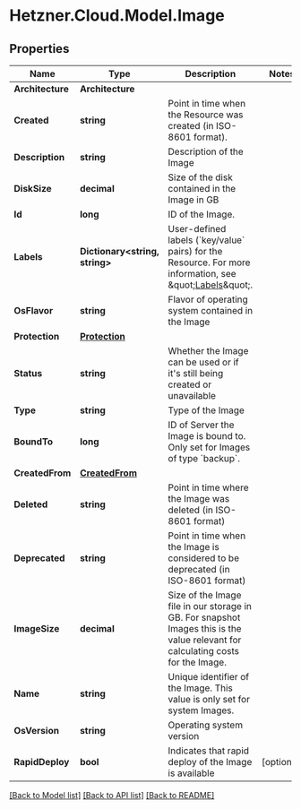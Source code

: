 # Hetzner.Cloud.Model.Image

## Properties

Name | Type | Description | Notes
------------ | ------------- | ------------- | -------------
**Architecture** | **Architecture** |  | 
**Created** | **string** | Point in time when the Resource was created (in ISO-8601 format). | 
**Description** | **string** | Description of the Image | 
**DiskSize** | **decimal** | Size of the disk contained in the Image in GB | 
**Id** | **long** | ID of the Image. | 
**Labels** | **Dictionary&lt;string, string&gt;** | User-defined labels (&#x60;key/value&#x60; pairs) for the Resource. For more information, see \&quot;[Labels](#labels)\&quot;.  | 
**OsFlavor** | **string** | Flavor of operating system contained in the Image | 
**Protection** | [**Protection**](Protection.md) |  | 
**Status** | **string** | Whether the Image can be used or if it&#39;s still being created or unavailable | 
**Type** | **string** | Type of the Image | 
**BoundTo** | **long** | ID of Server the Image is bound to. Only set for Images of type &#x60;backup&#x60;. | 
**CreatedFrom** | [**CreatedFrom**](CreatedFrom.md) |  | 
**Deleted** | **string** | Point in time where the Image was deleted (in ISO-8601 format) | 
**Deprecated** | **string** | Point in time when the Image is considered to be deprecated (in ISO-8601 format) | 
**ImageSize** | **decimal** | Size of the Image file in our storage in GB. For snapshot Images this is the value relevant for calculating costs for the Image. | 
**Name** | **string** | Unique identifier of the Image. This value is only set for system Images. | 
**OsVersion** | **string** | Operating system version | 
**RapidDeploy** | **bool** | Indicates that rapid deploy of the Image is available | [optional] 

[[Back to Model list]](../../README.md#documentation-for-models) [[Back to API list]](../../README.md#documentation-for-api-endpoints) [[Back to README]](../../README.md)

